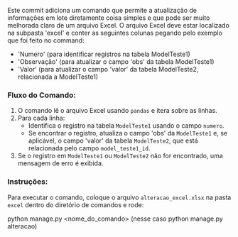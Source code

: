 Este commit adiciona um comando que permite a atualização de informações em lote diretamente coisa simples e que pode ser muito melhorada claro de um arquivo Excel. O arquivo Excel deve estar localizado na subpasta 'excel' e conter as seguintes colunas pegando pelo exemplo que foi feito no command:

- 'Numero' (para identificar registros na tabela ModelTeste1)
- 'Observação' (para atualizar o campo 'obs' da tabela ModelTeste1)
- 'Valor' (para atualizar o campo 'valor' da tabela ModelTeste2, relacionada a ModelTeste1)

### Fluxo do Comando:
1. O comando lê o arquivo Excel usando `pandas` e itera sobre as linhas.
2. Para cada linha:
    - Identifica o registro na tabela `ModelTeste1` usando o campo `numero`.
    - Se encontrar o registro, atualiza o campo 'obs' da `ModelTeste1` e, se aplicável, o campo 'valor' da tabela `ModelTeste2`, que está relacionada pelo campo `model_teste1_id`.
3. Se o registro em `ModelTeste1` ou `ModelTeste2` não for encontrado, uma mensagem de erro é exibida.

### Instruções:
Para executar o comando, coloque o arquivo `alteracao_excel.xlsx` na pasta `excel` dentro do diretório de comandos e rode:

python manage.py <nome_do_comando> (nesse caso python manage.py alteracao)
